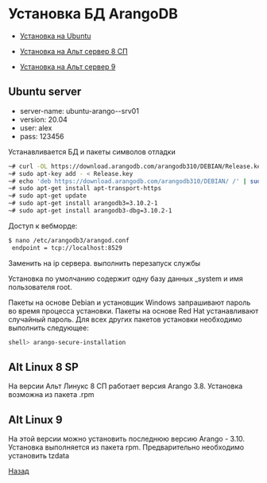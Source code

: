 # Установка БД ArangoDB

- [Установка на Ubuntu](#ubuntu-server)

- [Установка на Альт сервер 8 СП](#alt-linux-8-sp)

- [Установка на Альт сервер 9](#alt-linux-9)

 ## Ubuntu server

- server-name: ubuntu-arango--srv01
- version: 20.04
- user: alex
- pass: 123456

Устанавливается БД и пакеты символов отладки

```bash
~# curl -OL https://download.arangodb.com/arangodb310/DEBIAN/Release.key
~# sudo apt-key add - < Release.key
~# echo 'deb https://download.arangodb.com/arangodb310/DEBIAN/ /' | sudo tee /etc/apt/sources.list.d/arangodb.list
~# sudo apt-get install apt-transport-https
~# sudo apt-get update
~# sudo apt-get install arangodb3=3.10.2-1
~# sudo apt-get install arangodb3-dbg=3.10.2-1
```

Доступ к вебморде:

```bash
$ nano /etc/arangodb3/arangod.conf
 endpoint = tcp://localhost:8529
```

Заменить на ip сервера. выполнить перезапуск службы

Установка по умолчанию содержит одну базу данных _system и имя пользователя root.

Пакеты на основе Debian и установщик Windows запрашивают пароль во время процесса установки. Пакеты на основе Red Hat устанавливают случайный пароль. Для всех других пакетов установки необходимо выполнить следующее:

```bash
shell> arango-secure-installation
```

## Alt Linux 8 SP

На версии Альт Линукс 8 СП работает версия Arango 3.8.
Установка возможна из пакета .rpm


## Alt Linux 9

На этой версии можно установить последнюю версию Arango - 3.10.
Установка выполняется из пакета rpm.
Предварительно необходимо установить tzdata


[Назад](README.md)



